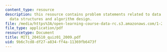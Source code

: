 ```yaml
---
content_type: resource
description: this resource contains problem statements related to data modeling, sql,
  data structures and algorithm design.
file: /media/https%3A/open-learning-course-data-rc.s3.amazonaws.com/1-204-computer-algorithms-in-systems-engineering-spring-2010/9b6c7cd8df27a834ff4a11369fb6473f_MIT1_204S10_quiz01_2009.pdf
file_type: application/pdf
resourcetype: Document
title: MIT1_204S10_quiz01_2009.pdf
uid: 9b6c7cd8-df27-a834-ff4a-11369fb6473f
---
```

